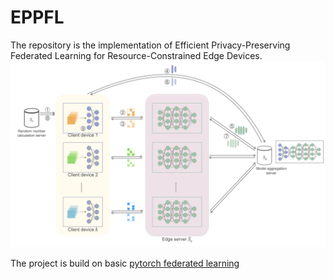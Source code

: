 # EPPFL
The repository is the implementation of Efficient Privacy-Preserving Federated Learning for Resource-Constrained Edge Devices.
![image](https://raw.githubusercontent.com/Jindi0/EPPFL/master/imgs/archi.png)

The project is build on basic [pytorch federated learning](https://github.com/AshwinRJ/Federated-Learning-PyTorch) 



